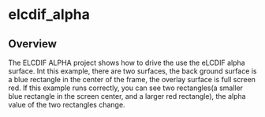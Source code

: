 # elcdif_alpha

## Overview
The ELCDIF ALPHA project shows how to drive the use the eLCDIF alpha surface.
Int this example, there are two surfaces, the back ground surface is a blue
rectangle in the center of the frame, the overlay surface is full screen red.
If this example runs correctly, you can see two rectangles(a smaller blue rectangle
in the screen center, and a larger red rectangle), the alpha value of the two
rectangles change.

